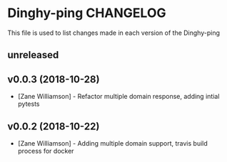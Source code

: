 # Dinghy-ping CHANGELOG

This file is used to list changes made in each version of the Dinghy-ping 

## unreleased

## v0.0.3 (2018-10-28)

- [Zane Williamson] - Refactor multiple domain response, adding intial pytests 

## v0.0.2 (2018-10-22)

- [Zane Williamson] - Adding multiple domain support, travis build process for docker 
